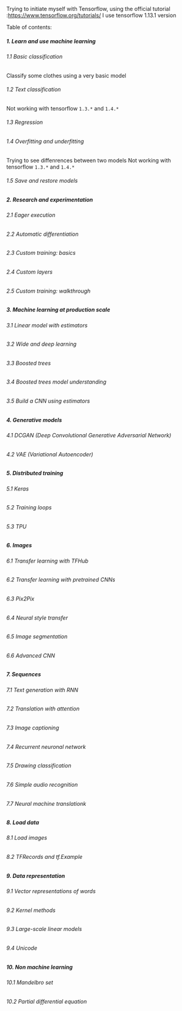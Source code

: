 Trying to initiate myself with Tensorflow, using the official tutorial :https://www.tensorflow.org/tutorials/
I use tensorflow 1.13.1 version

Table of contents:

##### 1. Learn and use machine learning
###### 1.1 Basic classification
Classify some clothes using a very basic model
###### 1.2 Text classification
Not working with tensorflow `1.3.*` and `1.4.*`
###### 1.3 Regression
###### 1.4 Overfitting and underfitting
Trying to see diffenrences between two models
Not working with tensorflow `1.3.*` and `1.4.*`
###### 1.5 Save and restore models
##### 2. Research and experimentation
###### 2.1 Eager execution
###### 2.2 Automatic differentiation
###### 2.3 Custom training: basics
###### 2.4 Custom layers
###### 2.5 Custom training: walkthrough
##### 3. Machine learning at production scale
###### 3.1 Linear model with estimators
###### 3.2 Wide and deep learning
###### 3.3 Boosted trees
###### 3.4 Boosted trees model understanding
###### 3.5 Build a CNN using estimators
##### 4. Generative models
###### 4.1 DCGAN (Deep Convolutional Generative Adversarial Network)
###### 4.2 VAE (Variational Autoencoder)
##### 5. Distributed training
###### 5.1 Keras
###### 5.2 Training loops
###### 5.3 TPU
##### 6. Images
###### 6.1 Transfer learning with TFHub
###### 6.2 Transfer learning with pretrained CNNs
###### 6.3 Pix2Pix
###### 6.4 Neural style transfer
###### 6.5 Image segmentation
###### 6.6 Advanced CNN
##### 7. Sequences
###### 7.1 Text generation with RNN
###### 7.2 Translation with attention
###### 7.3 Image captioning
###### 7.4 Recurrent neuronal network
###### 7.5 Drawing classification
###### 7.6 Simple audio recognition
###### 7.7 Neural machine translationk
##### 8. Load data
###### 8.1 Load images
###### 8.2 TFRecords and tf.Example
##### 9. Data representation
###### 9.1 Vector representations of words
###### 9.2 Kernel methods
###### 9.3 Large-scale linear models
###### 9.4 Unicode
##### 10. Non machine learning
###### 10.1 Mandelbro set
###### 10.2 Partial differential equation